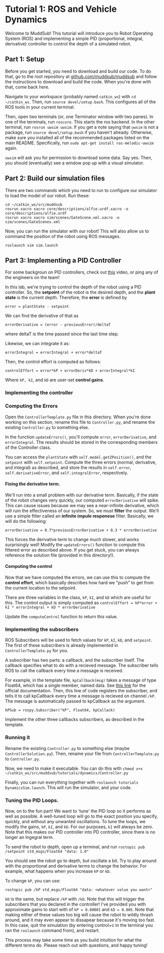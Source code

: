 # Tutorial 1: ROS and Vehicle Dynamics

Welcome to MuddSub! This tutorial will introduce you to Robot Operating System (ROS) and implementing a simple PID (proportional, integral, derivative) controller to control the depth of a simulated robot.


## Part 1: Setup
Before you get started, you need to download and build our code. To do that, go to the root repository at [github.com/muddsub/muddsub](github.com/muddsub/muddsub) and follow the 
instructions to download and build the code. When you're done with that, come back here.

Navigate to your workspace (probably named `catkin_ws`) with `cd ~/catkin_ws`. Then, run `source devel/setup.bash`. This configures all of the ROS tools in your current terminal.

Then, open two terminals (or, one Terminator window with two panes). In one of the terminals, run `roscore`. This starts the ros backend. In the other terminal,
run `rosrun uwsim uwsim`. If you get a note saying that `uwsim` is not a package, run `source devel/setup.bash` if you haven't already. Otherwise, make 
sure you installed all of the recommended packages listed on the main README. Specifically, run `sudo apt-get install ros-melodic-uwsim` again.

`uwsim` will ask you for permission to download some data. Say yes. Then, you should (eventually) see a window pop up with a visual simulator. 

## Part 2: Build our simulation files

There are two commands which you need to run to configure our simulator to load the model of our robot. Run these:

```
cd ~/catkin_ws/src/muddsub
rosrun xacro xacro core/descriptions/alfie.urdf.xacro -o core/descriptions/alfie.urdf
rosrun xacro xacro sim/scenes/GateScene.xml.xacro -o sim/scenes/GateScenes.xml
```

Now, you can run the simulator with our robot! This will also allow us to command the position of the robot using ROS messages.

```
roslaunch sim sim.launch
```

## Part 3: Implementing a PID Controller

For some backgroun on PID controllers, check out [this](https://www.youtube.com/watch?v=wkfEZmsQqiA) video, or ping any of the engineers on the team!

In this lab, we're trying to control the depth of the robot using a PID controller. So, the __setpoint__ of the robot is the desired depth, and the __plant state__ 
is the current depth. Therefore, the __error__ is defined by 

`error = plantState - setpoint`

We can find the derivative of that as

`errorDerivative = (error - previousError)/deltaT`

where deltaT is the time passed since the last time step.

Likewise, we can integrate it as:

`errorIntegral = errorIntegral + error*deltaT`

Then, the control effort is computed as follows:

`controlEffort = error*kP + errorDeriv*kD + errorIntegral*kI` 

Where `kP, kI`, and `kD` are user-set __control gains__. 

### Implementing the controller

### Computing the Errors

Open the `ControllerTemplate.py` file in this directory. When you're done working on this section, rename this file to `Controller.py`, and rename the existing `Controller.py` to something else.

In the function `updateErrors()`, you'll compute `error`, `errorDerivative`, and `errorIntegral`. The results should be stored in the corresponding
members of the Controller class.

You can access the `plantState` with `self.model.getZPosition()`, and the `setpoint` with `self.setpoint`. Compute the three errors (normal, derivative, and integral)
as described, and store the results in `self.error`, `self.derivativeError`, and `self.integralError`, respectively.


#### Fixing the derivative term.
We'll run into a small problem with our derivative term. Basically, if the state of the robot changes very quickly, our computed `errorDerivative` will spike.
This can cause issues because we may see a near-infinite derivative, which will ruin the effectiveness of our system. So, we must **filter** the output. We'll use 
a simple filter called an __infinite impule responese__ filter. Basically, we will do the following:

`errorDerivative = 0.7*previousErrorDerivative + 0.3 * errorDerivative`

This forces the derivative term to change much slower, and works surprisingly well! Modify the `updateErrors()` function to compute this filtered error as described above.
If you get stuck, you can always reference the solution file (provided in this directory!). 

#### Computing the control

Now that we have computed the errors, we can use this to compute the __control effort__, which basically describes how hard we "push" to get from the current 
location to the setpoint.

There are three variables in the class, `kP`, `kI`, and `kD` which are useful for this. The control output is simply computed as
`controlEffort = kP*error + kI * errorIntegral + kD * errorDerivative`

Update the `computeControl` function to return this value.

### Implementing the subscribers

ROS Subscribers will be used to fetch values for `kP`, `kI`, `kD`, and `setpoint`. The first of these subscribers is already implemented in `ControllerTemplate.py` for you.

A subscriber has two parts: a callback, and the subscriber itself. The callback specifies what to do with a recieved message. The subscriber tells ROS to call the callback every time
a message is received.

For example, in the template file, `kpCallback(msg)` takes a message of type Float64, which has a single member, named data. See [this link](http://docs.ros.org/melodic/api/std_msgs/html/msg/Float64.html) for the official documentation.
Then, this line of code registers the subscriber, and tells it to call kpCallback every time a message is recieved on channel `/kP`. The message is automatically passed to kpCallback 
as the argument.

`kPSub = rospy.Subscriber("kP", Float64, kpCallack)`

Implement the other three callbacks subscribers, as described in the template. 


### Running it

Rename the existing `Controller.py` to something else (maybe `ControllerSolution.py`). Then, rename your file from `ControllerTemplate.py` to `Controller.py`. 

Now, we need to make it executable. You can do this with `chmod u+x ~/catkin_ws/src/muddsub/tutorials/dynamics/Controller.py`

Finally, you can run everything together with `roslaunch tutorials DynamicsSim.launch`. This will run the simulator, and your code.

### Tuning the PID Loops.

Now, on to the fun part! We want to 'tune' the PID loop so it performs as well as possible. A well-tuned loop will go to the exact position you specify, 
quickly, and without any unwanted oscillations. To tune the loops, we modify the gains, `kP`, `kI`, and `kD`. For our purposes, `kI` will always be zero.
Note that this makes our PID controller into PD controller, since there is no longer an Ingegral term. 

To send the robot to depth, open up a terminal, and run `rostopic pub /setpoint std_msgs/Float64 "data: 1.0"`

You should see the robot go to depth, but oscillate a bit. Try to play around with the proportional and derivative terms to change the behavior. For example, 
what happens when you increase `kP` or `kD`.

To change `kP`, you can use:

`rostopic pub /kP std_msgs/Float64 "data: <whatever value you want>"`

`kD` is the same, but replace `/kP` with `/kD`. Note that this will trigger the subscribers that you declared in the controller! I've provided you with approximate 
gains to start with of `kP = 0.00001` and `kD = 0.005`. Note that making either of these values too big will cause the robot to wildly thrash around, and it
may even appear to dissapear because it's moving too fast. In this case, quit the simulation (by entering control+c in the terminal you ran the `roslaunch` command from),
and restart. 

This process may take some time as you build intuition for what the different terms do. Please reach out with questions, and happy tuning!
